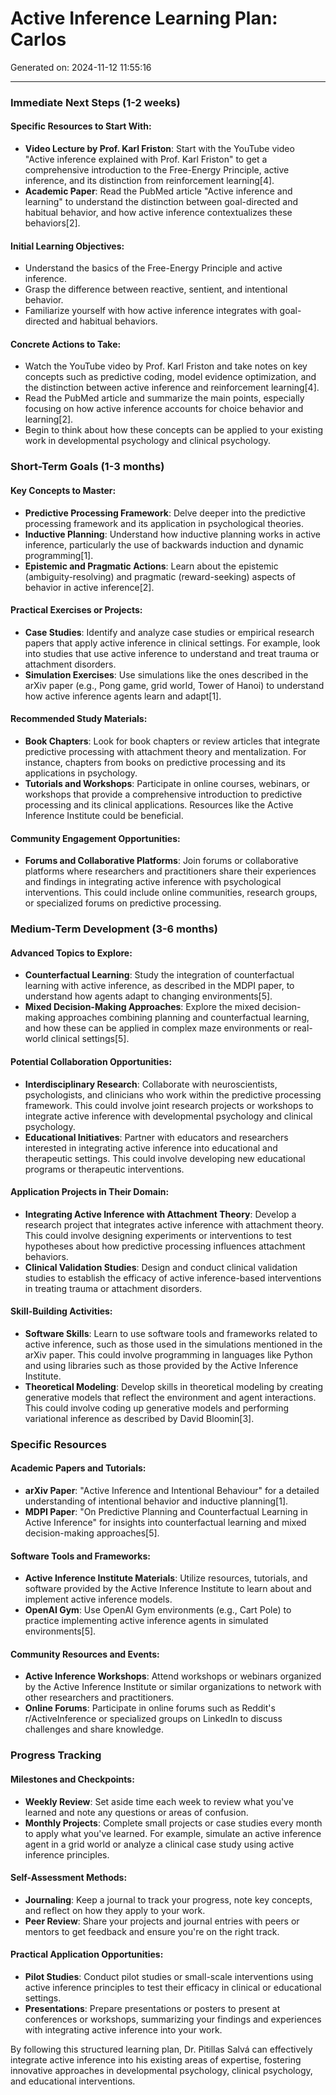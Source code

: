 # Active Inference Learning Plan: Carlos

Generated on: 2024-11-12 11:55:16

---

### Immediate Next Steps (1-2 weeks)

#### Specific Resources to Start With:
- **Video Lecture by Prof. Karl Friston**: Start with the YouTube video "Active inference explained with Prof. Karl Friston" to get a comprehensive introduction to the Free-Energy Principle, active inference, and its distinction from reinforcement learning[4].
- **Academic Paper**: Read the PubMed article "Active inference and learning" to understand the distinction between goal-directed and habitual behavior, and how active inference contextualizes these behaviors[2].

#### Initial Learning Objectives:
- Understand the basics of the Free-Energy Principle and active inference.
- Grasp the difference between reactive, sentient, and intentional behavior.
- Familiarize yourself with how active inference integrates with goal-directed and habitual behaviors.

#### Concrete Actions to Take:
- Watch the YouTube video by Prof. Karl Friston and take notes on key concepts such as predictive coding, model evidence optimization, and the distinction between active inference and reinforcement learning[4].
- Read the PubMed article and summarize the main points, especially focusing on how active inference accounts for choice behavior and learning[2].
- Begin to think about how these concepts can be applied to your existing work in developmental psychology and clinical psychology.

### Short-Term Goals (1-3 months)

#### Key Concepts to Master:
- **Predictive Processing Framework**: Delve deeper into the predictive processing framework and its application in psychological theories.
- **Inductive Planning**: Understand how inductive planning works in active inference, particularly the use of backwards induction and dynamic programming[1].
- **Epistemic and Pragmatic Actions**: Learn about the epistemic (ambiguity-resolving) and pragmatic (reward-seeking) aspects of behavior in active inference[2].

#### Practical Exercises or Projects:
- **Case Studies**: Identify and analyze case studies or empirical research papers that apply active inference in clinical settings. For example, look into studies that use active inference to understand and treat trauma or attachment disorders.
- **Simulation Exercises**: Use simulations like the ones described in the arXiv paper (e.g., Pong game, grid world, Tower of Hanoi) to understand how active inference agents learn and adapt[1].

#### Recommended Study Materials:
- **Book Chapters**: Look for book chapters or review articles that integrate predictive processing with attachment theory and mentalization. For instance, chapters from books on predictive processing and its applications in psychology.
- **Tutorials and Workshops**: Participate in online courses, webinars, or workshops that provide a comprehensive introduction to predictive processing and its clinical applications. Resources like the Active Inference Institute could be beneficial.

#### Community Engagement Opportunities:
- **Forums and Collaborative Platforms**: Join forums or collaborative platforms where researchers and practitioners share their experiences and findings in integrating active inference with psychological interventions. This could include online communities, research groups, or specialized forums on predictive processing.

### Medium-Term Development (3-6 months)

#### Advanced Topics to Explore:
- **Counterfactual Learning**: Study the integration of counterfactual learning with active inference, as described in the MDPI paper, to understand how agents adapt to changing environments[5].
- **Mixed Decision-Making Approaches**: Explore the mixed decision-making approaches combining planning and counterfactual learning, and how these can be applied in complex maze environments or real-world clinical settings[5].

#### Potential Collaboration Opportunities:
- **Interdisciplinary Research**: Collaborate with neuroscientists, psychologists, and clinicians who work within the predictive processing framework. This could involve joint research projects or workshops to integrate active inference with developmental psychology and clinical psychology.
- **Educational Initiatives**: Partner with educators and researchers interested in integrating active inference into educational and therapeutic settings. This could involve developing new educational programs or therapeutic interventions.

#### Application Projects in Their Domain:
- **Integrating Active Inference with Attachment Theory**: Develop a research project that integrates active inference with attachment theory. This could involve designing experiments or interventions to test hypotheses about how predictive processing influences attachment behaviors.
- **Clinical Validation Studies**: Design and conduct clinical validation studies to establish the efficacy of active inference-based interventions in treating trauma or attachment disorders.

#### Skill-Building Activities:
- **Software Skills**: Learn to use software tools and frameworks related to active inference, such as those used in the simulations mentioned in the arXiv paper. This could involve programming in languages like Python and using libraries such as those provided by the Active Inference Institute.
- **Theoretical Modeling**: Develop skills in theoretical modeling by creating generative models that reflect the environment and agent interactions. This could involve coding up generative models and performing variational inference as described by David Bloomin[3].

### Specific Resources

#### Academic Papers and Tutorials:
- **arXiv Paper**: "Active Inference and Intentional Behaviour" for a detailed understanding of intentional behavior and inductive planning[1].
- **MDPI Paper**: "On Predictive Planning and Counterfactual Learning in Active Inference" for insights into counterfactual learning and mixed decision-making approaches[5].

#### Software Tools and Frameworks:
- **Active Inference Institute Materials**: Utilize resources, tutorials, and software provided by the Active Inference Institute to learn about and implement active inference models.
- **OpenAI Gym**: Use OpenAI Gym environments (e.g., Cart Pole) to practice implementing active inference agents in simulated environments[5].

#### Community Resources and Events:
- **Active Inference Workshops**: Attend workshops or webinars organized by the Active Inference Institute or similar organizations to network with other researchers and practitioners.
- **Online Forums**: Participate in online forums such as Reddit's r/ActiveInference or specialized groups on LinkedIn to discuss challenges and share knowledge.

### Progress Tracking

#### Milestones and Checkpoints:
- **Weekly Review**: Set aside time each week to review what you've learned and note any questions or areas of confusion.
- **Monthly Projects**: Complete small projects or case studies every month to apply what you've learned. For example, simulate an active inference agent in a grid world or analyze a clinical case study using active inference principles.

#### Self-Assessment Methods:
- **Journaling**: Keep a journal to track your progress, note key concepts, and reflect on how they apply to your work.
- **Peer Review**: Share your projects and journal entries with peers or mentors to get feedback and ensure you're on the right track.

#### Practical Application Opportunities:
- **Pilot Studies**: Conduct pilot studies or small-scale interventions using active inference principles to test their efficacy in clinical or educational settings.
- **Presentations**: Prepare presentations or posters to present at conferences or workshops, summarizing your findings and experiences with integrating active inference into your work.

By following this structured learning plan, Dr. Pitillas Salvá can effectively integrate active inference into his existing areas of expertise, fostering innovative approaches in developmental psychology, clinical psychology, and educational interventions.